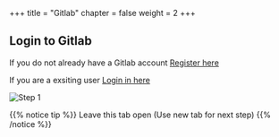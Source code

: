 +++
title = "Gitlab"
chapter = false
weight = 2
+++

## Login to Gitlab

If you do not already have a Gitlab account [Register here](https://gitlab.com/users/sign_up)

If you are a exsiting user [Login in here](https://gitlab.com/users/sign_in)

![Step 1](/images/getting_started/gitlab_homepage.png)


{{% notice tip %}}
Leave this tab open (Use new tab for next step)
{{% /notice %}}
